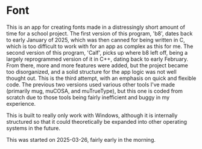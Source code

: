 # Font

This is an app for creating fonts made in a distressingly short amount of time for a school project. The first version of this program, 'b8', dates back to early January of 2025, which was then canned for being written in C, which is too difficult to work with for an app as complex as this for me. The second version of this program, 'Calf', picks up where b8 left off, being a largely reprogrammed version of it in C++, dating back to early February. From there, more and more features were added, but the project became too disorganized, and a solid structure for the app logic was not well thought out. This is the third attempt, with an emphasis on quick and flexible code. The previous two versions used various other tools I've made (primarily mug, muCOSA, and muTrueType), but this one is coded from scratch due to those tools being fairly inefficient and buggy in my experience.

This is built to really only work with Windows, although it is internally structured so that it could theoretically be expanded into other operating systems in the future.

This was started on 2025-03-26, fairly early in the morning.